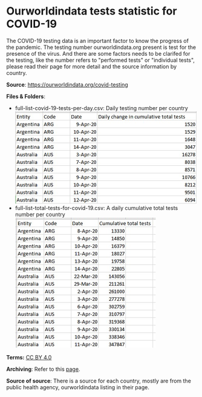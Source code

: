 # Ourworldindata tests statistic for COVID-19
The COVID-19 testing data is an important factor to know the progress of the pandemic. The testing number ourworldindata.org present is test for the presence of the virus. And there are some factors needs to be clarifed for the testing, like the number refers to "performed tests" or "individual tests", please read their page for more detail and the source information by country.

__Source__: 
https://ourworldindata.org/covid-testing


__Files & Folders__: 

* full-list-covid-19-tests-per-day.csv: Daily testing number per country
![full-list-covid-19-tests-per-day](img/full-list-covid-19-tests-per-day.jpg)
* full-list-total-tests-for-covid-19.csv: A daily cumulative total tests number per country
![full-list-total-tests-for-covid-19](img/full-list-total-tests-for-covid-19.jpg)

__Terms:__
[CC BY 4.0](https://creativecommons.org/licenses/by/4.0/)

__Archiving__:
Refer to this [page](https://ourworldindata.org/covid-testing).

__Source of source__:
There is a source for each country, mostly are from the public health agency, ourworldindata listing in their page.
